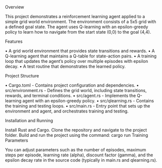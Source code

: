 Overview

This project demonstrates a reinforcement learning agent applied to a simple grid world environment. The environment consists of a 5x5 grid with a defined goal state. The agent uses Q-learning with an epsilon-greedy policy to learn how to navigate from the start state (0,0) to the goal (4,4).

Features

• A grid world environment that provides state transitions and rewards. • A Q-learning agent that maintains a Q-table for state-action pairs. • A training loop that updates the agent’s policy over multiple episodes with epsilon decay. • A test routine that demonstrates the learned policy.

Project Structure

• Cargo.toml - Contains project configuration and dependencies. • src/environment.rs - Defines the grid world, including state transitions, rewards, and terminal conditions. • src/agent.rs - Implements the Q-learning agent with an epsilon-greedy policy. • src/qlearning.rs - Contains the training and testing loops. • src/main.rs - Entry point that sets up the environment and agent, and orchestrates training and testing.

Installation and Running

Install Rust and Cargo.
Clone the repository and navigate to the project folder.
Build and run the project using the command: cargo run
Training Parameters

You can adjust parameters such as the number of episodes, maximum steps per episode, learning rate (alpha), discount factor (gamma), and the epsilon decay rate in the source code (typically in main.rs and qlearning.rs).
